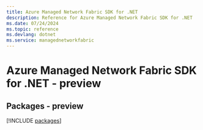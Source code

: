 ```yaml
---
title: Azure Managed Network Fabric SDK for .NET
description: Reference for Azure Managed Network Fabric SDK for .NET
ms.date: 07/24/2024
ms.topic: reference
ms.devlang: dotnet
ms.service: managednetworkfabric
---
```

# Azure Managed Network Fabric SDK for .NET - preview
## Packages - preview
[!INCLUDE [packages](managed-network-fabric-index.md)]